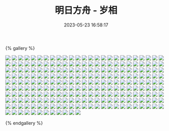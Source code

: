 ﻿---
title: 明日方舟 - 岁相
date: 2023-05-23 16:58:17
comments: false
---

{% gallery %}

![](https://fastly.jsdelivr.net/gh/1405720461/Arknights-img@main/Arknights2/1.webp)
![](https://fastly.jsdelivr.net/gh/1405720461/Arknights-img@main/Arknights2/2.webp)
![](https://fastly.jsdelivr.net/gh/1405720461/Arknights-img@main/Arknights2/3.webp)
![](https://fastly.jsdelivr.net/gh/1405720461/Arknights-img@main/Arknights2/4.webp)
![](https://fastly.jsdelivr.net/gh/1405720461/Arknights-img@main/Arknights2/5.webp)
![](https://fastly.jsdelivr.net/gh/1405720461/Arknights-img@main/Arknights2/6.webp)
![](https://fastly.jsdelivr.net/gh/1405720461/Arknights-img@main/Arknights2/7.webp)
![](https://fastly.jsdelivr.net/gh/1405720461/Arknights-img@main/Arknights2/8.webp)
![](https://fastly.jsdelivr.net/gh/1405720461/Arknights-img@main/Arknights2/9.webp)
![](https://fastly.jsdelivr.net/gh/1405720461/Arknights-img@main/Arknights2/10.webp)
![](https://fastly.jsdelivr.net/gh/1405720461/Arknights-img@main/Arknights2/11.webp)
![](https://fastly.jsdelivr.net/gh/1405720461/Arknights-img@main/Arknights2/12.webp)
![](https://fastly.jsdelivr.net/gh/1405720461/Arknights-img@main/Arknights2/13.webp)
![](https://fastly.jsdelivr.net/gh/1405720461/Arknights-img@main/Arknights2/14.webp)
![](https://fastly.jsdelivr.net/gh/1405720461/Arknights-img@main/Arknights2/15.webp)
![](https://fastly.jsdelivr.net/gh/1405720461/Arknights-img@main/Arknights2/16.webp)
![](https://fastly.jsdelivr.net/gh/1405720461/Arknights-img@main/Arknights2/17.webp)
![](https://fastly.jsdelivr.net/gh/1405720461/Arknights-img@main/Arknights2/18.webp)
![](https://fastly.jsdelivr.net/gh/1405720461/Arknights-img@main/Arknights2/19.webp)
![](https://fastly.jsdelivr.net/gh/1405720461/Arknights-img@main/Arknights2/20.webp)
![](https://fastly.jsdelivr.net/gh/1405720461/Arknights-img@main/Arknights2/21.webp)
![](https://fastly.jsdelivr.net/gh/1405720461/Arknights-img@main/Arknights2/22.webp)
![](https://fastly.jsdelivr.net/gh/1405720461/Arknights-img@main/Arknights2/23.webp)
![](https://fastly.jsdelivr.net/gh/1405720461/Arknights-img@main/Arknights2/24.webp)
![](https://fastly.jsdelivr.net/gh/1405720461/Arknights-img@main/Arknights2/25.webp)
![](https://fastly.jsdelivr.net/gh/1405720461/Arknights-img@main/Arknights2/26.webp)
![](https://fastly.jsdelivr.net/gh/1405720461/Arknights-img@main/Arknights2/27.webp)
![](https://fastly.jsdelivr.net/gh/1405720461/Arknights-img@main/Arknights2/28.webp)
![](https://fastly.jsdelivr.net/gh/1405720461/Arknights-img@main/Arknights2/29.webp)
![](https://fastly.jsdelivr.net/gh/1405720461/Arknights-img@main/Arknights2/30.webp)
![](https://fastly.jsdelivr.net/gh/1405720461/Arknights-img@main/Arknights2/31.webp)
![](https://fastly.jsdelivr.net/gh/1405720461/Arknights-img@main/Arknights2/32.webp)
![](https://fastly.jsdelivr.net/gh/1405720461/Arknights-img@main/Arknights2/33.webp)
![](https://fastly.jsdelivr.net/gh/1405720461/Arknights-img@main/Arknights2/34.webp)
![](https://fastly.jsdelivr.net/gh/1405720461/Arknights-img@main/Arknights2/35.webp)
![](https://fastly.jsdelivr.net/gh/1405720461/Arknights-img@main/Arknights2/36.webp)
![](https://fastly.jsdelivr.net/gh/1405720461/Arknights-img@main/Arknights2/37.webp)
![](https://fastly.jsdelivr.net/gh/1405720461/Arknights-img@main/Arknights2/38.webp)
![](https://fastly.jsdelivr.net/gh/1405720461/Arknights-img@main/Arknights2/39.webp)
![](https://fastly.jsdelivr.net/gh/1405720461/Arknights-img@main/Arknights2/40.webp)
![](https://fastly.jsdelivr.net/gh/1405720461/Arknights-img@main/Arknights2/41.webp)
![](https://fastly.jsdelivr.net/gh/1405720461/Arknights-img@main/Arknights2/42.webp)
![](https://fastly.jsdelivr.net/gh/1405720461/Arknights-img@main/Arknights2/43.webp)
![](https://fastly.jsdelivr.net/gh/1405720461/Arknights-img@main/Arknights2/44.webp)
![](https://fastly.jsdelivr.net/gh/1405720461/Arknights-img@main/Arknights2/45.webp)
![](https://fastly.jsdelivr.net/gh/1405720461/Arknights-img@main/Arknights2/46.webp)
![](https://fastly.jsdelivr.net/gh/1405720461/Arknights-img@main/Arknights2/47.webp)
![](https://fastly.jsdelivr.net/gh/1405720461/Arknights-img@main/Arknights2/48.webp)
![](https://fastly.jsdelivr.net/gh/1405720461/Arknights-img@main/Arknights2/49.webp)
![](https://fastly.jsdelivr.net/gh/1405720461/Arknights-img@main/Arknights2/50.webp)
![](https://fastly.jsdelivr.net/gh/1405720461/Arknights-img@main/Arknights2/51.webp)
![](https://fastly.jsdelivr.net/gh/1405720461/Arknights-img@main/Arknights2/52.webp)
![](https://fastly.jsdelivr.net/gh/1405720461/Arknights-img@main/Arknights2/53.webp)
![](https://fastly.jsdelivr.net/gh/1405720461/Arknights-img@main/Arknights2/54.webp)
![](https://fastly.jsdelivr.net/gh/1405720461/Arknights-img@main/Arknights2/55.webp)
![](https://fastly.jsdelivr.net/gh/1405720461/Arknights-img@main/Arknights2/56.webp)
![](https://fastly.jsdelivr.net/gh/1405720461/Arknights-img@main/Arknights2/57.webp)
![](https://fastly.jsdelivr.net/gh/1405720461/Arknights-img@main/Arknights2/58.webp)
![](https://fastly.jsdelivr.net/gh/1405720461/Arknights-img@main/Arknights2/59.webp)
![](https://fastly.jsdelivr.net/gh/1405720461/Arknights-img@main/Arknights2/60.webp)
![](https://fastly.jsdelivr.net/gh/1405720461/Arknights-img@main/Arknights2/61.webp)
![](https://fastly.jsdelivr.net/gh/1405720461/Arknights-img@main/Arknights2/62.webp)
![](https://fastly.jsdelivr.net/gh/1405720461/Arknights-img@main/Arknights2/63.webp)
![](https://fastly.jsdelivr.net/gh/1405720461/Arknights-img@main/Arknights2/64.webp)
![](https://fastly.jsdelivr.net/gh/1405720461/Arknights-img@main/Arknights2/65.webp)
![](https://fastly.jsdelivr.net/gh/1405720461/Arknights-img@main/Arknights2/66.webp)
![](https://fastly.jsdelivr.net/gh/1405720461/Arknights-img@main/Arknights2/67.webp)
![](https://fastly.jsdelivr.net/gh/1405720461/Arknights-img@main/Arknights2/68.webp)
![](https://fastly.jsdelivr.net/gh/1405720461/Arknights-img@main/Arknights2/69.webp)
![](https://fastly.jsdelivr.net/gh/1405720461/Arknights-img@main/Arknights2/70.webp)
![](https://fastly.jsdelivr.net/gh/1405720461/Arknights-img@main/Arknights2/71.webp)
![](https://fastly.jsdelivr.net/gh/1405720461/Arknights-img@main/Arknights2/72.webp)
![](https://fastly.jsdelivr.net/gh/1405720461/Arknights-img@main/Arknights2/73.webp)
![](https://fastly.jsdelivr.net/gh/1405720461/Arknights-img@main/Arknights2/74.webp)
![](https://fastly.jsdelivr.net/gh/1405720461/Arknights-img@main/Arknights2/75.webp)
![](https://fastly.jsdelivr.net/gh/1405720461/Arknights-img@main/Arknights2/76.webp)
![](https://fastly.jsdelivr.net/gh/1405720461/Arknights-img@main/Arknights2/77.webp)
![](https://fastly.jsdelivr.net/gh/1405720461/Arknights-img@main/Arknights2/78.webp)
![](https://fastly.jsdelivr.net/gh/1405720461/Arknights-img@main/Arknights2/79.webp)
![](https://fastly.jsdelivr.net/gh/1405720461/Arknights-img@main/Arknights2/80.webp)
![](https://fastly.jsdelivr.net/gh/1405720461/Arknights-img@main/Arknights2/81.webp)
![](https://fastly.jsdelivr.net/gh/1405720461/Arknights-img@main/Arknights2/82.webp)
![](https://fastly.jsdelivr.net/gh/1405720461/Arknights-img@main/Arknights2/83.webp)
![](https://fastly.jsdelivr.net/gh/1405720461/Arknights-img@main/Arknights2/84.webp)
![](https://fastly.jsdelivr.net/gh/1405720461/Arknights-img@main/Arknights2/85.webp)
![](https://fastly.jsdelivr.net/gh/1405720461/Arknights-img@main/Arknights2/86.webp)
![](https://fastly.jsdelivr.net/gh/1405720461/Arknights-img@main/Arknights2/87.webp)
![](https://fastly.jsdelivr.net/gh/1405720461/Arknights-img@main/Arknights2/88.webp)
![](https://fastly.jsdelivr.net/gh/1405720461/Arknights-img@main/Arknights2/89.webp)
![](https://fastly.jsdelivr.net/gh/1405720461/Arknights-img@main/Arknights2/90.webp)
![](https://fastly.jsdelivr.net/gh/1405720461/Arknights-img@main/Arknights2/91.webp)
![](https://fastly.jsdelivr.net/gh/1405720461/Arknights-img@main/Arknights2/92.webp)
![](https://fastly.jsdelivr.net/gh/1405720461/Arknights-img@main/Arknights2/93.webp)
![](https://fastly.jsdelivr.net/gh/1405720461/Arknights-img@main/Arknights2/94.webp)
![](https://fastly.jsdelivr.net/gh/1405720461/Arknights-img@main/Arknights2/95.webp)
![](https://fastly.jsdelivr.net/gh/1405720461/Arknights-img@main/Arknights2/96.webp)
![](https://fastly.jsdelivr.net/gh/1405720461/Arknights-img@main/Arknights2/97.webp)
![](https://fastly.jsdelivr.net/gh/1405720461/Arknights-img@main/Arknights2/98.webp)
![](https://fastly.jsdelivr.net/gh/1405720461/Arknights-img@main/Arknights2/99.webp)
![](https://fastly.jsdelivr.net/gh/1405720461/Arknights-img@main/Arknights2/100.webp)
![](https://fastly.jsdelivr.net/gh/1405720461/Arknights-img@main/Arknights2/101.webp)
![](https://fastly.jsdelivr.net/gh/1405720461/Arknights-img@main/Arknights2/102.webp)
![](https://fastly.jsdelivr.net/gh/1405720461/Arknights-img@main/Arknights2/103.webp)
![](https://fastly.jsdelivr.net/gh/1405720461/Arknights-img@main/Arknights2/104.webp)
![](https://fastly.jsdelivr.net/gh/1405720461/Arknights-img@main/Arknights2/105.webp)
![](https://fastly.jsdelivr.net/gh/1405720461/Arknights-img@main/Arknights2/106.webp)
![](https://fastly.jsdelivr.net/gh/1405720461/Arknights-img@main/Arknights2/107.webp)
![](https://fastly.jsdelivr.net/gh/1405720461/Arknights-img@main/Arknights2/108.webp)
![](https://fastly.jsdelivr.net/gh/1405720461/Arknights-img@main/Arknights2/109.webp)
![](https://fastly.jsdelivr.net/gh/1405720461/Arknights-img@main/Arknights2/110.webp)
![](https://fastly.jsdelivr.net/gh/1405720461/Arknights-img@main/Arknights2/111.webp)
![](https://fastly.jsdelivr.net/gh/1405720461/Arknights-img@main/Arknights2/112.webp)
![](https://fastly.jsdelivr.net/gh/1405720461/Arknights-img@main/Arknights2/113.webp)
![](https://fastly.jsdelivr.net/gh/1405720461/Arknights-img@main/Arknights2/114.webp)
![](https://fastly.jsdelivr.net/gh/1405720461/Arknights-img@main/Arknights2/115.webp)
![](https://fastly.jsdelivr.net/gh/1405720461/Arknights-img@main/Arknights2/116.webp)
![](https://fastly.jsdelivr.net/gh/1405720461/Arknights-img@main/Arknights2/117.webp)
![](https://fastly.jsdelivr.net/gh/1405720461/Arknights-img@main/Arknights2/118.webp)
![](https://fastly.jsdelivr.net/gh/1405720461/Arknights-img@main/Arknights2/119.webp)
![](https://fastly.jsdelivr.net/gh/1405720461/Arknights-img@main/Arknights2/120.webp)
![](https://fastly.jsdelivr.net/gh/1405720461/Arknights-img@main/Arknights2/121.webp)
![](https://fastly.jsdelivr.net/gh/1405720461/Arknights-img@main/Arknights2/122.webp)
![](https://fastly.jsdelivr.net/gh/1405720461/Arknights-img@main/Arknights2/123.webp)
![](https://fastly.jsdelivr.net/gh/1405720461/Arknights-img@main/Arknights2/124.webp)
![](https://fastly.jsdelivr.net/gh/1405720461/Arknights-img@main/Arknights2/125.webp)
![](https://fastly.jsdelivr.net/gh/1405720461/Arknights-img@main/Arknights2/126.webp)
![](https://fastly.jsdelivr.net/gh/1405720461/Arknights-img@main/Arknights2/127.webp)
![](https://fastly.jsdelivr.net/gh/1405720461/Arknights-img@main/Arknights2/128.webp)
![](https://fastly.jsdelivr.net/gh/1405720461/Arknights-img@main/Arknights2/129.webp)
![](https://fastly.jsdelivr.net/gh/1405720461/Arknights-img@main/Arknights2/130.webp)
![](https://fastly.jsdelivr.net/gh/1405720461/Arknights-img@main/Arknights2/131.webp)
![](https://fastly.jsdelivr.net/gh/1405720461/Arknights-img@main/Arknights2/132.webp)
![](https://fastly.jsdelivr.net/gh/1405720461/Arknights-img@main/Arknights2/133.webp)
![](https://fastly.jsdelivr.net/gh/1405720461/Arknights-img@main/Arknights2/134.webp)
![](https://fastly.jsdelivr.net/gh/1405720461/Arknights-img@main/Arknights2/135.webp)
![](https://fastly.jsdelivr.net/gh/1405720461/Arknights-img@main/Arknights2/136.webp)
![](https://fastly.jsdelivr.net/gh/1405720461/Arknights-img@main/Arknights2/137.webp)
![](https://fastly.jsdelivr.net/gh/1405720461/Arknights-img@main/Arknights2/138.webp)
![](https://fastly.jsdelivr.net/gh/1405720461/Arknights-img@main/Arknights2/139.webp)
![](https://fastly.jsdelivr.net/gh/1405720461/Arknights-img@main/Arknights2/140.webp)
![](https://fastly.jsdelivr.net/gh/1405720461/Arknights-img@main/Arknights2/141.webp)
![](https://fastly.jsdelivr.net/gh/1405720461/Arknights-img@main/Arknights2/142.webp)
![](https://fastly.jsdelivr.net/gh/1405720461/Arknights-img@main/Arknights2/143.webp)
![](https://fastly.jsdelivr.net/gh/1405720461/Arknights-img@main/Arknights2/144.webp)
![](https://fastly.jsdelivr.net/gh/1405720461/Arknights-img@main/Arknights2/145.webp)
![](https://fastly.jsdelivr.net/gh/1405720461/Arknights-img@main/Arknights2/146.webp)
![](https://fastly.jsdelivr.net/gh/1405720461/Arknights-img@main/Arknights2/147.webp)
![](https://fastly.jsdelivr.net/gh/1405720461/Arknights-img@main/Arknights2/148.webp)
![](https://fastly.jsdelivr.net/gh/1405720461/Arknights-img@main/Arknights2/149.webp)
![](https://fastly.jsdelivr.net/gh/1405720461/Arknights-img@main/Arknights2/150.webp)
![](https://fastly.jsdelivr.net/gh/1405720461/Arknights-img@main/Arknights2/151.webp)
![](https://fastly.jsdelivr.net/gh/1405720461/Arknights-img@main/Arknights2/152.webp)
![](https://fastly.jsdelivr.net/gh/1405720461/Arknights-img@main/Arknights2/153.webp)
![](https://fastly.jsdelivr.net/gh/1405720461/Arknights-img@main/Arknights2/154.webp)
![](https://fastly.jsdelivr.net/gh/1405720461/Arknights-img@main/Arknights2/155.webp)
![](https://fastly.jsdelivr.net/gh/1405720461/Arknights-img@main/Arknights2/156.webp)
![](https://fastly.jsdelivr.net/gh/1405720461/Arknights-img@main/Arknights2/157.webp)
![](https://fastly.jsdelivr.net/gh/1405720461/Arknights-img@main/Arknights2/158.webp)
![](https://fastly.jsdelivr.net/gh/1405720461/Arknights-img@main/Arknights2/159.webp)
![](https://fastly.jsdelivr.net/gh/1405720461/Arknights-img@main/Arknights2/160.webp)
![](https://fastly.jsdelivr.net/gh/1405720461/Arknights-img@main/Arknights2/161.webp)
![](https://fastly.jsdelivr.net/gh/1405720461/Arknights-img@main/Arknights2/162.webp)
![](https://fastly.jsdelivr.net/gh/1405720461/Arknights-img@main/Arknights2/163.webp)
![](https://fastly.jsdelivr.net/gh/1405720461/Arknights-img@main/Arknights2/164.webp)
![](https://fastly.jsdelivr.net/gh/1405720461/Arknights-img@main/Arknights2/165.webp)
![](https://fastly.jsdelivr.net/gh/1405720461/Arknights-img@main/Arknights2/166.webp)
![](https://fastly.jsdelivr.net/gh/1405720461/Arknights-img@main/Arknights2/167.webp)
![](https://fastly.jsdelivr.net/gh/1405720461/Arknights-img@main/Arknights2/168.webp)
![](https://fastly.jsdelivr.net/gh/1405720461/Arknights-img@main/Arknights2/169.webp)
![](https://fastly.jsdelivr.net/gh/1405720461/Arknights-img@main/Arknights2/170.webp)
![](https://fastly.jsdelivr.net/gh/1405720461/Arknights-img@main/Arknights2/171.webp)
![](https://fastly.jsdelivr.net/gh/1405720461/Arknights-img@main/Arknights2/172.webp)
![](https://fastly.jsdelivr.net/gh/1405720461/Arknights-img@main/Arknights2/173.webp)
![](https://fastly.jsdelivr.net/gh/1405720461/Arknights-img@main/Arknights2/174.webp)
![](https://fastly.jsdelivr.net/gh/1405720461/Arknights-img@main/Arknights2/175.webp)
![](https://fastly.jsdelivr.net/gh/1405720461/Arknights-img@main/Arknights2/176.webp)
![](https://fastly.jsdelivr.net/gh/1405720461/Arknights-img@main/Arknights2/177.webp)
![](https://fastly.jsdelivr.net/gh/1405720461/Arknights-img@main/Arknights2/178.webp)
![](https://fastly.jsdelivr.net/gh/1405720461/Arknights-img@main/Arknights2/179.webp)
![](https://fastly.jsdelivr.net/gh/1405720461/Arknights-img@main/Arknights2/180.webp)
![](https://fastly.jsdelivr.net/gh/1405720461/Arknights-img@main/Arknights2/181.webp)
![](https://fastly.jsdelivr.net/gh/1405720461/Arknights-img@main/Arknights2/182.webp)
![](https://fastly.jsdelivr.net/gh/1405720461/Arknights-img@main/Arknights2/183.webp)
![](https://fastly.jsdelivr.net/gh/1405720461/Arknights-img@main/Arknights2/184.webp)
![](https://fastly.jsdelivr.net/gh/1405720461/Arknights-img@main/Arknights2/185.webp)
![](https://fastly.jsdelivr.net/gh/1405720461/Arknights-img@main/Arknights2/186.webp)
![](https://fastly.jsdelivr.net/gh/1405720461/Arknights-img@main/Arknights2/187.webp)
![](https://fastly.jsdelivr.net/gh/1405720461/Arknights-img@main/Arknights2/188.webp)
![](https://fastly.jsdelivr.net/gh/1405720461/Arknights-img@main/Arknights2/189.webp)
![](https://fastly.jsdelivr.net/gh/1405720461/Arknights-img@main/Arknights2/190.webp)
![](https://fastly.jsdelivr.net/gh/1405720461/Arknights-img@main/Arknights2/191.webp)
![](https://fastly.jsdelivr.net/gh/1405720461/Arknights-img@main/Arknights2/192.webp)
![](https://fastly.jsdelivr.net/gh/1405720461/Arknights-img@main/Arknights2/193.webp)
![](https://fastly.jsdelivr.net/gh/1405720461/Arknights-img@main/Arknights2/194.webp)
![](https://fastly.jsdelivr.net/gh/1405720461/Arknights-img@main/Arknights2/195.webp)
![](https://fastly.jsdelivr.net/gh/1405720461/Arknights-img@main/Arknights2/196.webp)
![](https://fastly.jsdelivr.net/gh/1405720461/Arknights-img@main/Arknights2/197.webp)
![](https://fastly.jsdelivr.net/gh/1405720461/Arknights-img@main/Arknights2/198.webp)
![](https://fastly.jsdelivr.net/gh/1405720461/Arknights-img@main/Arknights2/199.webp)
![](https://fastly.jsdelivr.net/gh/1405720461/Arknights-img@main/Arknights2/200.webp)
![](https://fastly.jsdelivr.net/gh/1405720461/Arknights-img@main/Arknights2/201.webp)
![](https://fastly.jsdelivr.net/gh/1405720461/Arknights-img@main/Arknights2/202.webp)
![](https://fastly.jsdelivr.net/gh/1405720461/Arknights-img@main/Arknights2/203.webp)
![](https://fastly.jsdelivr.net/gh/1405720461/Arknights-img@main/Arknights2/204.webp)
![](https://fastly.jsdelivr.net/gh/1405720461/Arknights-img@main/Arknights2/205.webp)
![](https://fastly.jsdelivr.net/gh/1405720461/Arknights-img@main/Arknights2/206.webp)
![](https://fastly.jsdelivr.net/gh/1405720461/Arknights-img@main/Arknights2/207.webp)
![](https://fastly.jsdelivr.net/gh/1405720461/Arknights-img@main/Arknights2/208.webp)
![](https://fastly.jsdelivr.net/gh/1405720461/Arknights-img@main/Arknights2/209.webp)
![](https://fastly.jsdelivr.net/gh/1405720461/Arknights-img@main/Arknights2/210.webp)
![](https://fastly.jsdelivr.net/gh/1405720461/Arknights-img@main/Arknights2/211.webp)
![](https://fastly.jsdelivr.net/gh/1405720461/Arknights-img@main/Arknights2/212.webp)
![](https://fastly.jsdelivr.net/gh/1405720461/Arknights-img@main/Arknights2/213.webp)
![](https://fastly.jsdelivr.net/gh/1405720461/Arknights-img@main/Arknights2/214.webp)
![](https://fastly.jsdelivr.net/gh/1405720461/Arknights-img@main/Arknights2/215.webp)
![](https://fastly.jsdelivr.net/gh/1405720461/Arknights-img@main/Arknights2/216.webp)
![](https://fastly.jsdelivr.net/gh/1405720461/Arknights-img@main/Arknights2/217.jpg)
![](https://fastly.jsdelivr.net/gh/1405720461/Arknights-img@main/Arknights2/218.webp)
![](https://fastly.jsdelivr.net/gh/1405720461/Arknights-img@main/Arknights2/219.webp)
![](https://fastly.jsdelivr.net/gh/1405720461/Arknights-img@main/Arknights2/220.webp)
![](https://fastly.jsdelivr.net/gh/1405720461/Arknights-img@main/Arknights2/221.webp)
![](https://fastly.jsdelivr.net/gh/1405720461/Arknights-img@main/Arknights2/222.webp)
![](https://fastly.jsdelivr.net/gh/1405720461/Arknights-img@main/Arknights2/223.webp)
![](https://fastly.jsdelivr.net/gh/1405720461/Arknights-img@main/Arknights2/224.webp)
![](https://fastly.jsdelivr.net/gh/1405720461/Arknights-img@main/Arknights2/225.webp)
![](https://fastly.jsdelivr.net/gh/1405720461/Arknights-img@main/Arknights2/226.webp)
![](https://fastly.jsdelivr.net/gh/1405720461/Arknights-img@main/Arknights2/227.webp)
![](https://fastly.jsdelivr.net/gh/1405720461/Arknights-img@main/Arknights2/228.webp)
![](https://fastly.jsdelivr.net/gh/1405720461/Arknights-img@main/Arknights2/229.webp)
![](https://fastly.jsdelivr.net/gh/1405720461/Arknights-img@main/Arknights2/230.webp)
![](https://fastly.jsdelivr.net/gh/1405720461/Arknights-img@main/Arknights2/231.webp)
![](https://fastly.jsdelivr.net/gh/1405720461/Arknights-img@main/Arknights2/232.webp)
![](https://fastly.jsdelivr.net/gh/1405720461/Arknights-img@main/Arknights2/233.webp)
![](https://fastly.jsdelivr.net/gh/1405720461/Arknights-img@main/Arknights2/234.webp)
![](https://fastly.jsdelivr.net/gh/1405720461/Arknights-img@main/Arknights2/235.webp)
![](https://fastly.jsdelivr.net/gh/1405720461/Arknights-img@main/Arknights2/236.webp)
![](https://fastly.jsdelivr.net/gh/1405720461/Arknights-img@main/Arknights2/237.webp)

{% endgallery %}
